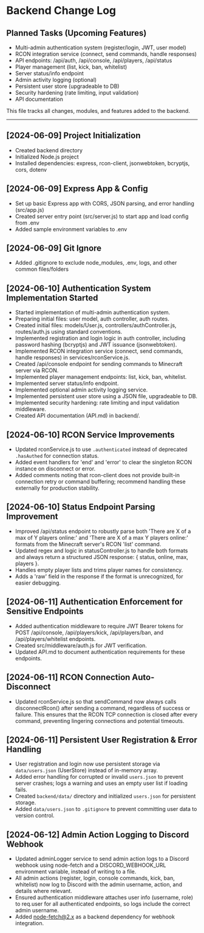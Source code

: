 # Backend Change Log

## Planned Tasks (Upcoming Features)
- Multi-admin authentication system (register/login, JWT, user model)
- RCON integration service (connect, send commands, handle responses)
- API endpoints: /api/auth, /api/console, /api/players, /api/status
- Player management (list, kick, ban, whitelist)
- Server status/info endpoint
- Admin activity logging (optional)
- Persistent user store (upgradeable to DB)
- Security hardening (rate limiting, input validation)
- API documentation

This file tracks all changes, modules, and features added to the backend.

---

## [2024-06-09] Project Initialization
- Created backend directory
- Initialized Node.js project
- Installed dependencies: express, rcon-client, jsonwebtoken, bcryptjs, cors, dotenv 

## [2024-06-09] Express App & Config
- Set up basic Express app with CORS, JSON parsing, and error handling (src/app.js)
- Created server entry point (src/server.js) to start app and load config from .env
- Added sample environment variables to .env 

## [2024-06-09] Git Ignore
- Added .gitignore to exclude node_modules, .env, logs, and other common files/folders 

## [2024-06-10] Authentication System Implementation Started
- Started implementation of multi-admin authentication system.
- Preparing initial files: user model, auth controller, auth routes. 
- Created initial files: models/User.js, controllers/authController.js, routes/auth.js using standard conventions. 
- Implemented registration and login logic in auth controller, including password hashing (bcryptjs) and JWT issuance (jsonwebtoken). 
- Implemented RCON integration service (connect, send commands, handle responses) in services/rconService.js. 
- Created /api/console endpoint for sending commands to Minecraft server via RCON. 
- Implemented player management endpoints: list, kick, ban, whitelist. 
- Implemented server status/info endpoint. 
- Implemented optional admin activity logging service. 
- Implemented persistent user store using a JSON file, upgradeable to DB. 
- Implemented security hardening: rate limiting and input validation middleware. 
- Created API documentation (API.md) in backend/. 

## [2024-06-10] RCON Service Improvements
- Updated rconService.js to use `.authenticated` instead of deprecated `.hasAuthed` for connection status.
- Added event handlers for 'end' and 'error' to clear the singleton RCON instance on disconnect or error.
- Added comments noting that rcon-client does not provide built-in connection retry or command buffering; recommend handling these externally for production stability. 

## [2024-06-10] Status Endpoint Parsing Improvement
- Improved /api/status endpoint to robustly parse both 'There are X of a max of Y players online:' and 'There are X of a max Y players online:' formats from the Minecraft server's RCON 'list' command.
- Updated regex and logic in statusController.js to handle both formats and always return a structured JSON response: { status, online, max, players }.
- Handles empty player lists and trims player names for consistency.
- Adds a 'raw' field in the response if the format is unrecognized, for easier debugging. 

## [2024-06-11] Authentication Enforcement for Sensitive Endpoints
- Added authentication middleware to require JWT Bearer tokens for POST /api/console, /api/players/kick, /api/players/ban, and /api/players/whitelist endpoints.
- Created src/middleware/auth.js for JWT verification.
- Updated API.md to document authentication requirements for these endpoints. 

## [2024-06-11] RCON Connection Auto-Disconnect
- Updated rconService.js so that sendCommand now always calls disconnectRcon() after sending a command, regardless of success or failure. This ensures that the RCON TCP connection is closed after every command, preventing lingering connections and potential timeouts. 

## [2024-06-11] Persistent User Registration & Error Handling
- User registration and login now use persistent storage via `data/users.json` (UserStore) instead of in-memory array.
- Added error handling for corrupted or invalid `users.json` to prevent server crashes; logs a warning and uses an empty user list if loading fails.
- Created `backend/data/` directory and initialized `users.json` for persistent storage.
- Added `data/users.json` to `.gitignore` to prevent committing user data to version control. 

## [2024-06-12] Admin Action Logging to Discord Webhook
- Updated adminLogger service to send admin action logs to a Discord webhook using node-fetch and a DISCORD_WEBHOOK_URL environment variable, instead of writing to a file.
- All admin actions (register, login, console commands, kick, ban, whitelist) now log to Discord with the admin username, action, and details where relevant.
- Ensured authentication middleware attaches user info (username, role) to req.user for all authenticated endpoints, so logs include the correct admin username.
- Added node-fetch@2.x as a backend dependency for webhook integration. 